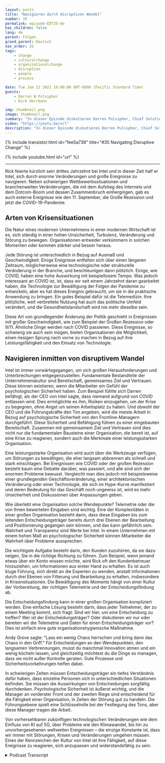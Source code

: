 ```yaml
---
layout: posts
title: "Navigieren durch disruptiven Wandel"
number: 35
permalink: episode-EDT35-de
has_children: false
lang: de
parent: Folgen
grand_parent: Deutsch
nav_order: 35
tags:
    - change
    - culturalchange
    - organizationalchange
    - disruption
    - people
    - process

date: Tue Jan 12 2021 16:00:00 GMT-0800 (Pacific Standard Time)
guests:
    - Darren W Pulsipher
    - Rick Herrmann

img: thumbnail.png
image: thumbnail.png
summary: "In dieser Episode diskutieren Darren Pulsipher, Chief Solution Architect, Public Sector, und Rick Hermann, Director US Public Sector, Intel, wie Intel in den letzten drei Jahrzehnten erfolgreich mit disruptiven Veränderungen umgegangen ist."
video: "https://youtu.be/url"
description: "In dieser Episode diskutieren Darren Pulsipher, Chief Solution Architect, Public Sector, und Rick Hermann, Director US Public Sector, Intel, wie Intel in den letzten drei Jahrzehnten erfolgreich mit disruptiven Veränderungen umgegangen ist."
---
```


<div>
{% include transistor.html id="fee5a739" title="#35 Navigating Disruptive Change" %}

{% include youtube.html id="url" %}
</div>

---

Rick feierte kürzlich sein drittes Jahrzehnt bei Intel und in dieser Zeit half er Intel, sich durch enorme Veränderungen und große Ereignisse zu navigieren. Neben schwierigen Wettbewerbssituationen und branchenweiten Veränderungen, die mit dem Aufstieg des Internets und dem Dotcom-Boom und dessen Zusammenbruch einhergingen, gab es auch externe Ereignisse wie den 11. September, die Große Rezession und jetzt die COVID-19-Pandemie.

## Arten von Krisensituationen

Die Natur eines modernen Unternehmens in einer modernen Wirtschaft ist es, sich ständig in einer hohen Unsicherheit, Turbulenz, Veränderung und Störung zu bewegen. Organisationen entweder verkümmern in solchen Momenten oder kommen stärker und besser heraus.

Jede Störung ist unterschiedlich in Bezug auf Ausmaß und Geschwindigkeit. Einige Ereignisse entfalten sich über einen längeren Zeitraum, möglicherweise eine technologische oder strukturelle Veränderung in der Branche, und beschleunigen dann plötzlich. Einige, wie COVID, haben eine hohe Auswirkung mit beispiellosem Tempo. Was jedoch interessant an COVID ist, ist, dass wir seit einem Jahrzehnt daran gearbeitet haben, die Technologie zur Bewältigung der Folgen der Pandemie zu entwickeln, aber es hat dieses Ereignis gebraucht, um sie in die praktische Anwendung zu bringen. Ein gutes Beispiel dafür ist die Telemedizin. Ihre plötzliche, weit verbreitete Nutzung hat auch das politische Umfeld verändert, und die Gesundheitslandschaft wird nie mehr dieselbe sein.

Diese Art von grundlegender Änderung der Politik geschieht in Ereignissen mit großer Geschwindigkeit, wie zum Beispiel der Großen Rezession oder 9/11. Ähnliche Dinge werden nach COVID passieren. Diese Ereignisse, so schwierig sie auch sein mögen, bieten Organisationen die Möglichkeit, einen riesigen Sprung nach vorne zu machen in Bezug auf ihre Leistungsfähigkeit und den Einsatz von Technologie.

## Navigieren inmitten von disruptivem Wandel

Intel ist immer vorwärtsgegangen, um sich großen Herausforderungen und Unterbrechungen entgegenzustellen. Fundamentale Bestandteile der Unternehmenskultur sind Bereitschaft, gemeinsames Ziel und Vertrauen. Diese können existieren, wenn die Mitarbeiter ein Gefühl der psychologischen Sicherheit haben. Zum Beispiel fühlte sich Darren befähigt, als der CEO von Intel sagte, dass niemand aufgrund von COVID entlassen wird. Dies ermöglichte es ihm, Risiken einzugehen, um der Krise zu begegnen, ohne Angst um seinen Arbeitsplatz zu haben. Und obwohl der CEO und die Führungskräfte den Ton angeben, wird die meiste Arbeit in Bezug auf psychologische Sicherheit von den Frontline-Managern durchgeführt. Diese Sicherheit und Befähigung führen zu einer eingebauten Bereitschaft. Zusammen mit gemeinsamem Ziel und Vertrauen sind dies nicht nur die fundamentalen Bausteine einer Organisation, die bereit ist, auf eine Krise zu reagieren, sondern auch die Merkmale einer leistungsstarken Organisation.

Eine leistungsstarke Organisation wird auch über die Werkzeuge verfügen, um Störungen zu bewältigen, die eher langsam abbrennen als schnell und stark einschlagen. Bei Ereignissen wie COVID oder der großen Rezession besteht kaum eine Debatte darüber, was passiert, und alle sind sich der enormen Probleme bewusst. Vergleicht man dies jedoch mit beispielsweise einer grundlegenden Geschäftsveränderung, einer architektonischen Veränderung oder einer Technologie, die sich im Hype-Kurve manifestiert und deren Bedeutung für das Geschäft noch ungewiss ist, wird es mehr Unsicherheit und Diskussionen über Anpassungen geben.

Wie überlebt eine Organisation solche Wendepunkte? Telemetrie oder die von Ihnen bewerteten Eingaben sind wichtig. Eine der Komplexitäten in einer großen Organisation besteht darin, dass diese Eingaben bis zum leitenden Entscheidungsträger bereits durch drei Ebenen der Bearbeitung und Positionierung gegangen sein können, und das kann gefährlich sein. Wahrheit und Transparenz sind Werte bei Intel. In einem Unternehmen mit einem hohen Maß an psychologischer Sicherheit können Mitarbeiter die Wahrheit über Probleme aussprechen.

Die wichtigste Aufgabe besteht darin, den Kunden zuzuhören, da sie dazu neigen, Sie in die richtige Richtung zu führen. Zum Beispiel, wenn jemand etwas über ein Konto wissen möchte, wird Rick oft den Kundenbetreuer hinzuziehen, um Informationen aus erster Hand zu erhalten. Es ist auch kluge Führung, sich direkt an die Experten zu wenden, anstatt Informationen durch drei Ebenen von Filterung und Bearbeitung zu erhalten, insbesondere in Krisensituationen. Die Bewältigung des Moments hängt von einer Kultur der Vorbereitung, der richtigen Telemetrie und der Entscheidungsfindung ab.

Die Entscheidungsfindung kann in einer großen Organisation kompliziert werden. Eine einfache Lösung besteht darin, dass jeder Teilnehmer, der zu einem Meeting kommt, sich fragt: Sind wir hier, um eine Entscheidung zu treffen? Wer ist der Entscheidungsträger? Oder diskutieren wir nur oder bereiten wir die Telemetrie und Daten für einen Entscheidungsträger vor? Dies ist einfach eine gute organisationshygienische Maßnahme.

Andy Grove sagte: "Lass ein wenig Chaos herrschen und bring dann das Chaos in den Griff." Für Entscheidungen an den Wendepunkten, den langsamen Verbrennungen, musst du manchmal Innovation atmen und ein wenig köcheln lassen, und gleichzeitig möchtest du die Dinge so managen, dass sie nicht außer Kontrolle geraten. Gute Prozesse und Sicherheitsvorkehrungen helfen dabei.

In schwierigen Zeiten müssen Entscheidungsträger ein tiefes Verständnis dafür haben, dass einzelne Personen sich in unterschiedlichen Situationen befinden. Sie müssen die Auswirkungen von Entscheidungen sorgfältig durchdenken. Psychologische Sicherheit ist äußerst wichtig, und die Manager an vorderster Front und der zweiten Riege sind entscheidend für die Fähigkeit einer Organisation, in Zeiten der Störung gut zu handeln. Die Führungsebene spielt eine Schlüsselrolle bei der Festlegung des Tons, aber diese Manager tragen die Arbeit.

Von vorhersehbaren zukünftigen technologischen Veränderungen wie dem Einfluss von KI auf 5G, über Probleme wie den Klimawandel, bis hin zu unvorhergesehenen weltweiten Ereignissen – die einzige Konstante ist, dass wir immer mit Störungen, Krisen und Veränderungen umgehen müssen. Eines der Kennzeichen der Kultur von Intel ist ihre Fähigkeit, auf diese Ereignisse zu reagieren, sich anzupassen und widerstandsfähig zu sein.



<details>
<summary> Podcast Transcript </summary>

<p></p>

</details>
